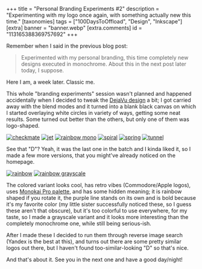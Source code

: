 +++
title = "Personal Branding Experiments #2"
description = "Experimenting with my logo once again, with something actually new this time."
[taxonomies]
tags = ["100DaysToOffload", "Design", "Inkscape"]
[extra]
banner = "banner.webp"
[extra.comments]
id = "113165388369757692"
+++

Remember when I said in the previous blog post:

> Experimented with my personal branding, this time completely new designs executed in monochrome. About this in the next post later today, I suppose.

Here I am, a week later. Classic me.

This whole "branding experiments" session wasn't planned and happened accidentally when I decided to tweak the [DejaVu design](@/blog/2024-08-17-brand-experiments/index.md) a bit; I got carried away with the blend modes and it turned into a blank black canvas on which I started overlaying white circles in variety of ways, getting some neat results. Some turned out better than the others, but only one of them was logo-shaped.

<div class="media-grid-markdown">

[![checkmate](checkmate.png)](https://codeberg.org/daudix/archive/raw/commit/47b37a11a8df0d8656cf3e0858d64c1511b384dd/daudix/experiments/checkmate.png)
[![jet](jet.png)](https://codeberg.org/daudix/archive/raw/commit/47b37a11a8df0d8656cf3e0858d64c1511b384dd/daudix/experiments/jet.png)
[![rainbow mono](rainbow-mono.png)](https://codeberg.org/daudix/archive/raw/commit/47b37a11a8df0d8656cf3e0858d64c1511b384dd/daudix/experiments/rainbow-mono.png)
[![spiral](spiral.png)](https://codeberg.org/daudix/archive/raw/commit/47b37a11a8df0d8656cf3e0858d64c1511b384dd/daudix/experiments/spiral.png)
[![spring](spring.png)](https://codeberg.org/daudix/archive/raw/commit/47b37a11a8df0d8656cf3e0858d64c1511b384dd/daudix/experiments/spring.png)
[![tunnel](tunnel.png)](https://codeberg.org/daudix/archive/raw/commit/47b37a11a8df0d8656cf3e0858d64c1511b384dd/daudix/experiments/tunnel.png)
</div>

See that "D"? Yeah, it was the last one in the batch and I kinda liked it, so I made a few more versions, that you might've already noticed on the homepage.

<div class="media-grid-markdown">

[![rainbow](rainbow.png)](https://codeberg.org/daudix/archive/raw/commit/47b37a11a8df0d8656cf3e0858d64c1511b384dd/daudix/experiments/rainbow.png)
[![rainbow grayscale](rainbow-grayscale.png)](https://codeberg.org/daudix/archive/raw/commit/47b37a11a8df0d8656cf3e0858d64c1511b384dd/daudix/experiments/rainbow-grayscale.png)
</div>

The colored variant looks cool, has retro vibes (Commodore/Apple logos), uses [Monokai Pro palette](https://github.com/subtheme-dev/monokai-pro/blob/4978c01ff3116e4dd19825d93e4e6c182d361764/colors/default.yaml), and has some hidden meaning; <span class="spoiler solid">it is rainbow shaped if you rotate it, the purple line stands on its own and is bold because it's my favorite color</span> (my little sister successfully noticed these, so I guess these aren't that obscure), but it's too colorful to use everywhere, for my taste, so I made a grayscale variant and it looks more interesting than the completely monochrome one, while still being serious-ish.

After I made these I decided to run them through reverse image search (Yandex is the best at this), and turns out there are some pretty similar logos out there, but I haven't found too-similar-looking "D" so that's nice.

And that's about it. See you in the next one and have a good day/night!

